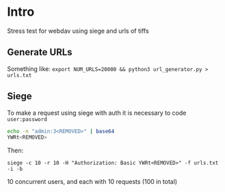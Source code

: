 # Intro

Stress test for webdav using siege and urls of tiffs


## Generate URLs

Something like: `export NUM_URLS=20000 && python3 url_generator.py > urls.txt`

## Siege

To make a request using siege with auth it is necessary to code `user:password`

```bash 
echo -n "admin:3<REMOVED>" | base64
YWRt<REMOVED>
```

Then:

`siege -c 10 -r 10 -H "Authorization: Basic YWRt<REMOVED>" -f urls.txt -i -b`

10 concurrent users, and each with 10 requests (100 in total) 
